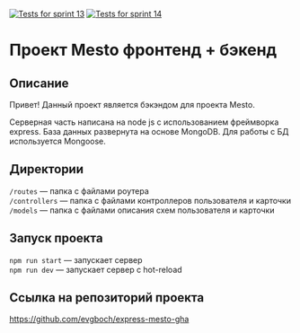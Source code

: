 [![Tests for sprint 13](https://github.com/evgboch/express-mesto-gha/actions/workflows/tests-13-sprint.yml/badge.svg)](https://github.com/evgboch/express-mesto-gha/actions/workflows/tests-13-sprint.yml) [![Tests for sprint 14](https://github.com/evgboch/express-mesto-gha/actions/workflows/tests-14-sprint.yml/badge.svg)](https://github.com/evgboch/express-mesto-gha/actions/workflows/tests-14-sprint.yml)
# Проект Mesto фронтенд + бэкенд



## Описание
Привет! Данный проект является бэкэндом для проекта Mesto.

Серверная часть написана на node js с использованием фреймворка express. 
База данных развернута на основе MongoDB. Для работы с БД используется Mongoose.


## Директории

`/routes` — папка с файлами роутера  
`/controllers` — папка с файлами контроллеров пользователя и карточки   
`/models` — папка с файлами описания схем пользователя и карточки  
  

## Запуск проекта

`npm run start` — запускает сервер   
`npm run dev` — запускает сервер с hot-reload


## Ссылка на репозиторий проекта

https://github.com/evgboch/express-mesto-gha
